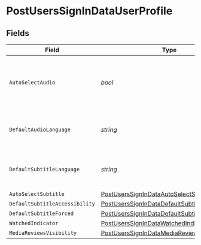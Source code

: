 # PostUsersSignInDataUserProfile


## Fields

| Field                                                                                                                       | Type                                                                                                                        | Required                                                                                                                    | Description                                                                                                                 | Example                                                                                                                     |
| --------------------------------------------------------------------------------------------------------------------------- | --------------------------------------------------------------------------------------------------------------------------- | --------------------------------------------------------------------------------------------------------------------------- | --------------------------------------------------------------------------------------------------------------------------- | --------------------------------------------------------------------------------------------------------------------------- |
| `AutoSelectAudio`                                                                                                           | *bool*                                                                                                                      | :heavy_minus_sign:                                                                                                          | If the account has automatically select audio and subtitle tracks enabled                                                   | true                                                                                                                        |
| `DefaultAudioLanguage`                                                                                                      | *string*                                                                                                                    | :heavy_check_mark:                                                                                                          | The preferred audio language for the account                                                                                | ja                                                                                                                          |
| `DefaultSubtitleLanguage`                                                                                                   | *string*                                                                                                                    | :heavy_check_mark:                                                                                                          | The preferred subtitle language for the account                                                                             | en                                                                                                                          |
| `AutoSelectSubtitle`                                                                                                        | [PostUsersSignInDataAutoSelectSubtitle](../../Models/Requests/PostUsersSignInDataAutoSelectSubtitle.md)                     | :heavy_minus_sign:                                                                                                          | N/A                                                                                                                         | 1                                                                                                                           |
| `DefaultSubtitleAccessibility`                                                                                              | [PostUsersSignInDataDefaultSubtitleAccessibility](../../Models/Requests/PostUsersSignInDataDefaultSubtitleAccessibility.md) | :heavy_minus_sign:                                                                                                          | N/A                                                                                                                         | 1                                                                                                                           |
| `DefaultSubtitleForced`                                                                                                     | [PostUsersSignInDataDefaultSubtitleForced](../../Models/Requests/PostUsersSignInDataDefaultSubtitleForced.md)               | :heavy_minus_sign:                                                                                                          | N/A                                                                                                                         | 1                                                                                                                           |
| `WatchedIndicator`                                                                                                          | [PostUsersSignInDataWatchedIndicator](../../Models/Requests/PostUsersSignInDataWatchedIndicator.md)                         | :heavy_minus_sign:                                                                                                          | N/A                                                                                                                         | 1                                                                                                                           |
| `MediaReviewsVisibility`                                                                                                    | [PostUsersSignInDataMediaReviewsVisibility](../../Models/Requests/PostUsersSignInDataMediaReviewsVisibility.md)             | :heavy_minus_sign:                                                                                                          | N/A                                                                                                                         | 1                                                                                                                           |